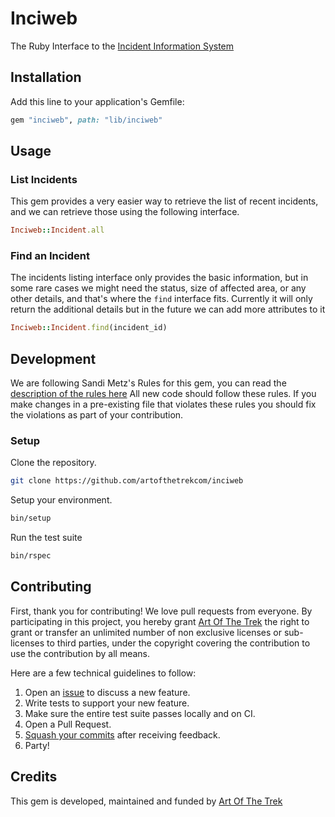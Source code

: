 # Inciweb

The Ruby Interface to the [Incident Information System](https://inciweb.nwcg.gov)

## Installation

Add this line to your application's Gemfile:

```ruby
gem "inciweb", path: "lib/inciweb"
```

## Usage

### List Incidents

This gem provides a very easier way to retrieve the list of recent incidents,
and we can retrieve those using the following interface.

```ruby
Inciweb::Incident.all
```

### Find an Incident

The incidents listing interface only provides the basic information, but in
some rare cases we might need the status, size of affected area, or any other
details, and that's where the `find` interface fits. Currently it will only
return the additional details but in the future we can add more attributes to it

```ruby
Inciweb::Incident.find(incident_id)
```

## Development

We are following Sandi Metz's Rules for this gem, you can read the
[description of the rules here][sandi-metz] All new code should follow these
rules. If you make changes in a pre-existing file that violates these rules you
should fix the violations as part of your contribution.

### Setup

Clone the repository.

```sh
git clone https://github.com/artofthetrekcom/inciweb
```

Setup your environment.

```sh
bin/setup
```

Run the test suite

```sh
bin/rspec
```

## Contributing

First, thank you for contributing! We love pull requests from everyone. By
participating in this project, you hereby grant [Art Of The Trek][artofthetrekcom] the right to grant or transfer an unlimited number of non
exclusive licenses or sub-licenses to third parties, under the copyright covering
the contribution to use the contribution by all means.

Here are a few technical guidelines to follow:

1. Open an [issue][issues] to discuss a new feature.
1. Write tests to support your new feature.
1. Make sure the entire test suite passes locally and on CI.
1. Open a Pull Request.
1. [Squash your commits][squash] after receiving feedback.
1. Party!

## Credits

This gem is developed, maintained and funded by [Art Of The Trek][artofthetrekcom]

[artofthetrekcom]: http://artofthetrek.com
[issues]: https://github.com/artofthetrekcom/inciweb/issues
[squash]: https://github.com/thoughtbot/guides/tree/master/protocol/git#write-a-feature
[sandi-metz]: http://robots.thoughtbot.com/post/50655960596/sandi-metz-rules-for-developers
